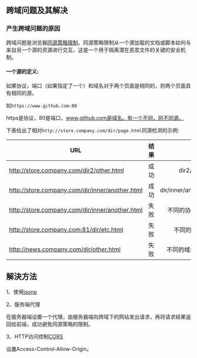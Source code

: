 ## 跨域问题及其解决

### 产生跨域问题的原因

跨域问题是浏览器[同源策略限制](https://developer.mozilla.org/zh-CN/docs/Web/Security/Same-origin_policy)，同源策略限制从一个源加载的文档或脚本如何与来自另一个源的资源进行交互。这是一个用于隔离潜在恶意文件的关键的安全机制。

#### 一个源的定义:

如果协议，端口（如果指定了一个）和域名对于两个页面是相同的，则两个页面具有相同的源。

如`https://www.github.com:80`

https是协议，80是端口，www.github.com是域名。有一个不同，则不同源。

下表给出了相对`http://store.company.com/dir/page.html`同源检测的示例:

| URL           | 结果	         | 原因   |
| ------------- |:-------------:| -----:|
| http://store.company.com/dir2/other.html           | 成功    | dir2/other.html |
| http://store.company.com/dir/inner/another.html    |成功     |   dir/inner/another.html |
|http://store.company.com/dir/inner/another.html     | 失败    |    不同的协议 ( https ) |
|http://store.company.com:81/dir/etc.html            | 失败    |  	不同的端口 ( 81 ) |
|http://news.company.com/dir/other.html	       | 失败    |   不同的域名 ( news ) |

## 解決方法

1、使用[jsonp](jsonp.md)

2、服务端代理

在服务器端设置一个代理，由服务器端向跨域下的网站发出请求，再将请求结果返回给前端，成功避免同源策略的限制。

3、HTTP访问控制[CORS](https://developer.mozilla.org/zh-CN/docs/Web/HTTP/Access_control_CORS)

设置Access-Control-Allow-Origin。